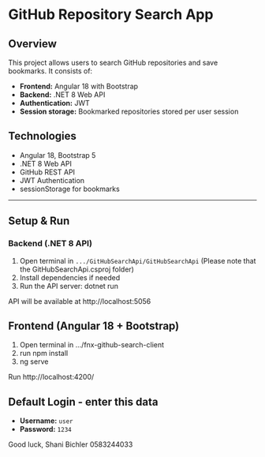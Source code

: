 # GitHub Repository Search App

## Overview
This project allows users to search GitHub repositories and save bookmarks. It consists of:

- **Frontend:** Angular 18 with Bootstrap
- **Backend:** .NET 8 Web API
- **Authentication:** JWT
- **Session storage:** Bookmarked repositories stored per user session

## Technologies
- Angular 18, Bootstrap 5
- .NET 8 Web API
- GitHub REST API
- JWT Authentication
- sessionStorage for bookmarks

-------------------------------------------------------
## Setup & Run

### Backend (.NET 8 API)
1. Open terminal in `.../GitHubSearchApi/GitHubSearchApi` (Please note that the GitHubSearchApi.csproj folder)
2. Install dependencies if needed
3. Run the API server:
dotnet run

API will be available at http://localhost:5056


## Frontend (Angular 18 + Bootstrap)
1. Open terminal in .../fnx-github-search-client
2. run npm install
3. ng serve

Run   http://localhost:4200/


## Default Login - enter this data
- **Username:** `user`
- **Password:** `1234`



Good luck,
Shani Bichler
0583244033